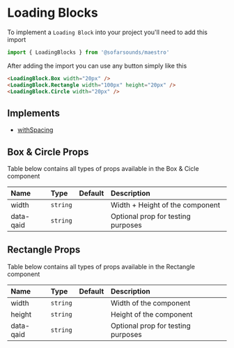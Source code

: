 # Loading Blocks

To implement a `Loading Block` into your project you'll need to add this import
```js
import { LoadingBlocks } from '@sofarsounds/maestro'
```

After adding the import you can use any button simply like this
```html
<LoadingBlock.Box width="20px" />
<LoadingBlock.Rectangle width="100px" height="20px" />
<LoadingBlock.Circle width="20px" />
```

## Implements

- [withSpacing](../../util/withSpacing)

## Box & Circle Props
Table below contains all types of props available in the Box & Cicle component  

| Name          | Type     | Default         | Description                      |
| :------------ | :-----   | :-------------- | :------------------------------- |
| width         | `string` |                 | Width + Height of the component
| data-qaid     | `string` |                 | Optional prop for testing purposes

## Rectangle Props
Table below contains all types of props available in the Rectangle component  

| Name          | Type     | Default         | Description                      |
| :------------ | :-----   | :-------------- | :------------------------------- |
| width         | `string` |                 | Width of the component
| height        | `string` |                 | Height of the component
| data-qaid     | `string` |                 | Optional prop for testing purposes
